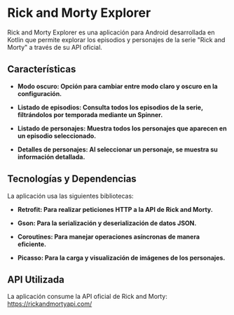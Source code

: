 # Rick and Morty Explorer

Rick and Morty Explorer es una aplicación para Android desarrollada en Kotlin que permite explorar los episodios y personajes de la serie "Rick and Morty" a través de su API oficial.

## Características

- **Modo oscuro: Opción para cambiar entre modo claro y oscuro en la configuración.**

- **Listado de episodios: Consulta todos los episodios de la serie, filtrándolos por temporada mediante un Spinner.**

- **Listado de personajes: Muestra todos los personajes que aparecen en un episodio seleccionado.**

- **Detalles de personajes: Al seleccionar un personaje, se muestra su información detallada.**

## Tecnologías y Dependencias

La aplicación usa las siguientes bibliotecas:

- **Retrofit: Para realizar peticiones HTTP a la API de Rick and Morty.**

- **Gson: Para la serialización y deserialización de datos JSON.**

- **Coroutines: Para manejar operaciones asíncronas de manera eficiente.**

- **Picasso: Para la carga y visualización de imágenes de los personajes.**

## API Utilizada

La aplicación consume la API oficial de Rick and Morty: https://rickandmortyapi.com/
